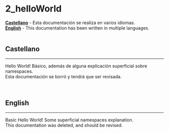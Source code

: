 # 2_helloWorld

[**Castellano**](#Castellano) - Esta documentación se realiza en varios idiomas.</br>
[**English**](#English) - This documentation has been written in multiple languages.</br></br>


## Castellano
---

Hello World! Básico, además de alguna explicación superficial sobre namespaces.
</br>
Esta documentación se borró y tendrá que ser revisada.
</br></br></br>


## English
---

Basic Hello World! Some superficial namespaces explanation.
</br>
This documentation was deleted, and should be revised.
</br></br></br>